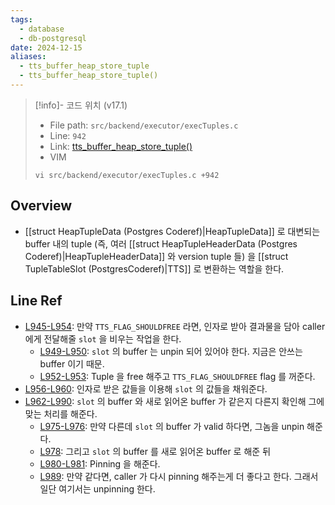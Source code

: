 ```yaml
---
tags:
  - database
  - db-postgresql
date: 2024-12-15
aliases:
  - tts_buffer_heap_store_tuple
  - tts_buffer_heap_store_tuple()
---
```

> [!info]- 코드 위치 (v17.1)
> - File path: `src/backend/executor/execTuples.c`
> - Line: `942`
> - Link: [tts_buffer_heap_store_tuple()](https://github.com/postgres/postgres/blob/REL_17_1/src/backend/executor/execTuples.c#L941-L991)
> - VIM
> ```
> vi src/backend/executor/execTuples.c +942
> ```

## Overview

- [[struct HeapTupleData (Postgres Coderef)|HeapTupleData]] 로 대변되는 buffer 내의 tuple (즉, 여러 [[struct HeapTupleHeaderData (Postgres Coderef)|HeapTupleHeaderData]] 와 version tuple 들) 을 [[struct TupleTableSlot (PostgresCoderef)|TTS]] 로 변환하는 역할을 한다.

## Line Ref

- [L945-L954](https://github.com/postgres/postgres/blob/REL_17_1/src/backend/executor/execTuples.c#L945-L954): 만약 `TTS_FLAG_SHOULDFREE` 라면, 인자로 받아 결과물을 담아 caller 에게 전달해줄 `slot` 을 비우는 작업을 한다.
	- [L949-L950](https://github.com/postgres/postgres/blob/REL_17_1/src/backend/executor/execTuples.c#L949-L950): `slot` 의 buffer 는 unpin 되어 있어야 한다. 지금은 안쓰는 buffer 이기 때문.
	- [L952-L953](https://github.com/postgres/postgres/blob/REL_17_1/src/backend/executor/execTuples.c#L952-L953): Tuple 을 free 해주고 `TTS_FLAG_SHOULDFREE` flag 를 꺼준다.
- [L956-L960](https://github.com/postgres/postgres/blob/REL_17_1/src/backend/executor/execTuples.c#L956-L960): 인자로 받은 값들을 이용해 `slot` 의 값들을 채워준다.
- [L962-L990](https://github.com/postgres/postgres/blob/REL_17_1/src/backend/executor/execTuples.c#L962-L990): `slot` 의 buffer 와 새로 읽어온 buffer 가 같은지 다른지 확인해 그에 맞는 처리를 해준다.
	- [L975-L976](https://github.com/postgres/postgres/blob/REL_17_1/src/backend/executor/execTuples.c#L975-L976): 만약 다른데 `slot` 의 buffer 가 valid 하다면, 그놈을 unpin 해준다.
	- [L978](https://github.com/postgres/postgres/blob/REL_17_1/src/backend/executor/execTuples.c#L978): 그리고 `slot` 의 buffer 를 새로 읽어온 buffer 로 해준 뒤
	- [L980-L981](https://github.com/postgres/postgres/blob/REL_17_1/src/backend/executor/execTuples.c#L980-L981): Pinning 을 해준다.
	- [L989](https://github.com/postgres/postgres/blob/REL_17_1/src/backend/executor/execTuples.c#L989): 만약 같다면, caller 가 다시 pinning 해주는게 더 좋다고 한다. 그래서 일단 여기서는 unpinning 한다.